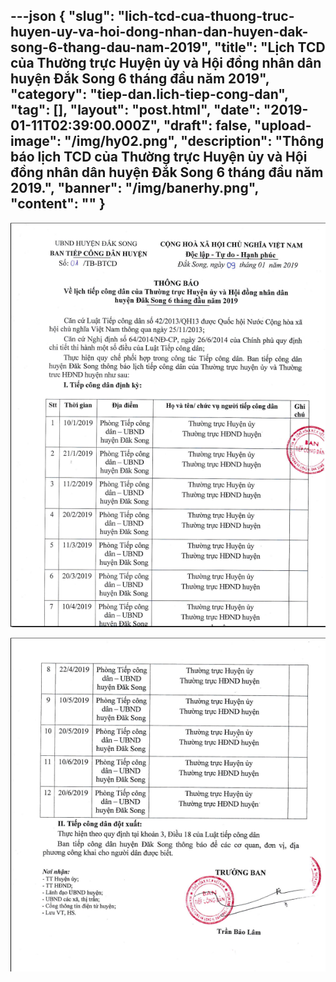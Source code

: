 ---json
{
    "slug": "lich-tcd-cua-thuong-truc-huyen-uy-va-hoi-dong-nhan-dan-huyen-dak-song-6-thang-dau-nam-2019",
    "title": "Lịch TCD của Thường trực Huyện ủy và Hội đồng nhân dân huyện Đắk Song 6 tháng đầu năm 2019",
    "category": "tiep-dan.lich-tiep-cong-dan",
    "tag": [],
    "layout": "post.html",
    "date": "2019-01-11T02:39:00.000Z",
    "draft": false,
    "upload-image": "/img/hy02.png",
    "description": "Thông báo lịch TCD của Thường trực Huyện ủy và Hội đồng nhân dân huyện Đắk Song 6 tháng đầu năm 2019.",
    "banner": "/img/banerhy.png",
    "__content__": ""
}
---
<p><img alt="" src="/img/hy01.png" /></p>

<p><img alt="" src="/img/hy02.png" /></p>

